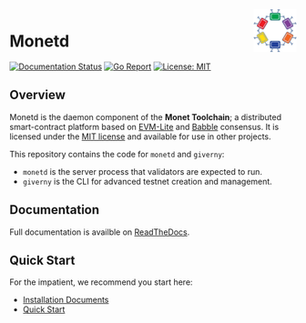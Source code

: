 <img width="75px" height="75px" align="right" alt="Monet Logo" src="docs/_static/monet_logo.png" title="Monetd"/>

# Monetd

[![Documentation Status](https://readthedocs.org/projects/monetd/badge/?version=latest)](https://monetd.readthedocs.io/en/latest/?badge=latest)
[![Go Report](https://goreportcard.com/badge/github.com/mosaicnetworks/monetd)](https://goreportcard.com/report/github.com/mosaicnetworks/monetd)
[![License: MIT](https://img.shields.io/badge/License-MIT-yellow.svg)](https://opensource.org/licenses/MIT)

## Overview

Monetd is the daemon component of the **Monet Toolchain**; a distributed
smart-contract platform based on 
[EVM-Lite](https://github.com/mosaicnetworks/evm-lite) and
[Babble](https://github.com/mosaicnetworks/babble) consensus. It is licensed 
under the [MIT license](https://en.wikipedia.org/wiki/MIT_License) and available
for use in other projects.

This repository contains the code for `monetd` and `giverny`:

- `monetd` is the server process that validators are expected to run.
- `giverny` is the CLI for advanced testnet creation and management.

Documentation
-------------

Full documentation is availble on
[ReadTheDocs](https://monetd.readthedocs.io/en/latest/).

Quick Start
-----------

For the impatient, we recommend you start here:

-   [Installation
    Documents](https://monetd.readthedocs.io/en/latest/install.html)
-   [Quick
    Start](https://monetd.readthedocs.io/en/latest/quickstart.html)



